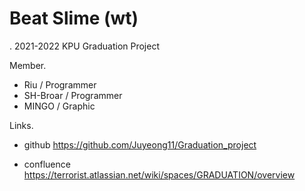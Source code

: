# Beat Slime (wt)
. 2021-2022 KPU Graduation Project

Member.
- Riu / Programmer
- SH-Broar / Programmer
- MINGO / Graphic

Links.

- github
https://github.com/Juyeong11/Graduation_project

- confluence
https://terrorist.atlassian.net/wiki/spaces/GRADUATION/overview
